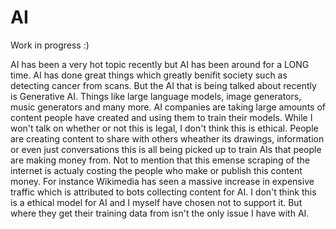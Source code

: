 # AI
Work in progress :)

AI has been a very hot topic recently but AI has been around for a LONG time. AI has done great things which greatly benifit society such as detecting cancer from scans. But the AI that is being talked about recently is Generative AI. Things like large language models, image generators, music generators and many more. AI companies are taking large amounts of content people have created and using them to train their models. While I won't talk on whether or not this is legal, I don't think this is ethical. People are creating content to share with others wheather its drawings, information or even just conversations this is all being picked up to train AIs that people are making money from. Not to mention that this emense scraping of the internet is actualy costing the people who make or publish this content money. For instance Wikimedia has seen a massive increase in expensive traffic which is attributed to bots collecting content for AI. I don't think this is a ethical model for AI and I myself have chosen not to support it. But where they get their training data from isn't the only issue I have with AI.
